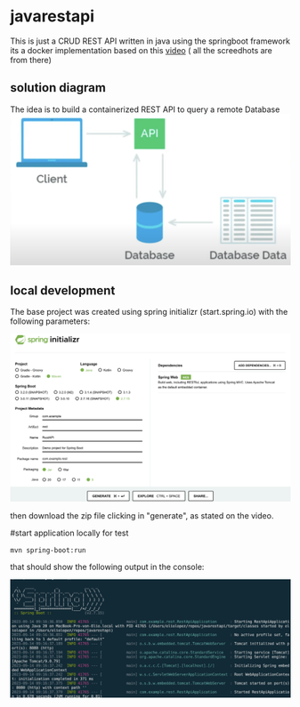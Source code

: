 # javarestapi
This is just a CRUD REST API written in java using the springboot framework
its a docker implementation based on this [video](https://www.youtube.com/watch?v=YVl6M5ztOu8&ab_channel=TheSoftwareAlpha) ( all the screedhots are from there)


## solution diagram

The idea is to build a containerized REST API to query a remote Database
![alt text](https://github.com/ElioLopez/javarestapi/blob/main/images/diagram.png?raw=true)

## local development

The base project was created using spring initializr (start.spring.io) with the following parameters:

![alt text](https://github.com/ElioLopez/javarestapi/blob/main/images/spring-initializr.png?raw=true)

then download the zip file clicking in "generate", as stated on the video.

#start application locally for test

```
mvn spring-boot:run
```
that should show the following output in the console:

![alt text](https://github.com/ElioLopez/javarestapi/blob/main/images/mvn-run.png?raw=true)
